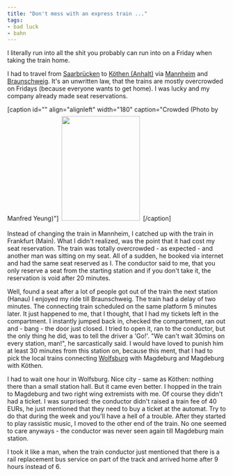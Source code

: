 ```yaml
---
title: "Don't mess with an express train ..."
tags: 
- bad luck
- bahn
---
```


I literally run into all the shit you probably can run into on a Friday when taking the train home.

I had to travel from <a href="http://en.wikipedia.org/wiki/Saarbrücken" target="_self">Saarbrücken</a> to <a href="http://en.wikipedia.org/wiki/Koethen" target="_self">Köthen (Anhalt)</a> via <a href="http://en.wikipedia.org/wiki/Mannheim" target="_self">Mannheim</a> and <a href="http://en.wikipedia.org/wiki/Braunschweig" target="_self">Braunschweig</a>. It's an unwritten law, that the trains are mostly overcrowded on Fridays (because everyone wants to get home). I was lucky and my company already made seat reservations.

[caption id="" align="alignleft" width="180" caption="Crowded (Photo by Manfred Yeung)"]<a href="http://flickr.com/photos/manfredyeung/202498874/"><img style="margin:.5em;" title="Crowded (Photo by Manfred Yeung)" src="http://farm1.static.flickr.com/72/202498874_9eb1c2b80a_m.jpg" alt="" width="180" height="240" /></a>[/caption]

Instead of changing the train in Mannheim, I catched up with the train in Frankfurt (Main). What I didn't realized, was the point that it had cost my seat reservation. The train was totally overcrowded - as expected - and another man was sitting on my seat. All of a sudden, he booked via internet and had the same seat reserved as I. The conductor said to me, that you only reserve a seat from the starting station and if you don't take it, the reservation is void after 20 minutes.

Well, found a seat after a lot of people got out of the train the next station (Hanau) I enjoyed my ride till Braunschweig. The train had a delay of two minutes. The connecting train scheduled on the same platform 5 minutes later. It just happened to me, that I thought, that I had my tickets left in the compartment. I instantly jumped back in, checked the compartment, ran out and - bang - the door just closed. I tried to open it, ran to the conductor, but the only thing he did, was to tell the driver a 'Go!'. "We can't wait 30mins on every station, man!", he sarcastically said. I would have loved to punish him at least 30 minutes from this station on, because this ment, that I had to pick the local trains connecting <a href="http://en.wikipedia.org/wiki/Wolfsburg">Wolfsburg</a> with Magdeburg and Magdeburg with Köthen.

I had to wait one hour in Wolfsburg. Nice city - same as Köthen: nothing there than a small station hall. But it came even better. I hopped in the train to Magdeburg and two right wing extremists with me. Of course they didn't had a ticket. I was surprised: the conductor didn't raised a train fee of 40 EURs, he just mentioned that they need to buy a ticket at the automat. Try to do that during the week and you'll have a hell of a trouble. After they started to play rassistic music, I moved to the other end of the train. No one seemed to care anyways - the conductor was never seen again till Magdeburg main station.

I took it like a man, when the train conductor just mentioned that there is a rail replacement bus service on part of the track and arrived home after 9 hours instead of 6.